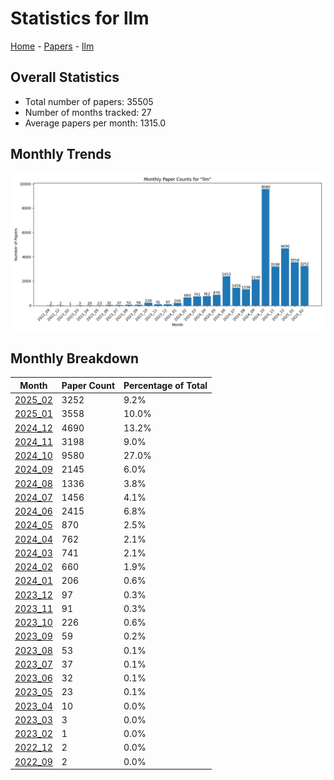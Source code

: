 # Statistics for llm

[Home](https://arxcompass.github.io) - [Papers](https://arxcompass.github.io/papers) - [llm](https://arxcompass.github.io/papers/llm)

## Overall Statistics

- Total number of papers: 35505
- Number of months tracked: 27
- Average papers per month: 1315.0

## Monthly Trends

![Monthly Paper Counts](monthly_stats.png)

## Monthly Breakdown

| Month | Paper Count | Percentage of Total |
| --- | --- | --- |
| [2025_02](./2025_02/papers_1.md) | 3252 | 9.2% |
| [2025_01](./2025_01/papers_1.md) | 3558 | 10.0% |
| [2024_12](./2024_12/papers_1.md) | 4690 | 13.2% |
| [2024_11](./2024_11/papers_1.md) | 3198 | 9.0% |
| [2024_10](./2024_10/papers_1.md) | 9580 | 27.0% |
| [2024_09](./2024_09/papers_1.md) | 2145 | 6.0% |
| [2024_08](./2024_08/papers_1.md) | 1336 | 3.8% |
| [2024_07](./2024_07/papers_1.md) | 1456 | 4.1% |
| [2024_06](./2024_06/papers_1.md) | 2415 | 6.8% |
| [2024_05](./2024_05/papers_1.md) | 870 | 2.5% |
| [2024_04](./2024_04/papers_1.md) | 762 | 2.1% |
| [2024_03](./2024_03/papers_1.md) | 741 | 2.1% |
| [2024_02](./2024_02/papers_1.md) | 660 | 1.9% |
| [2024_01](./2024_01/papers_1.md) | 206 | 0.6% |
| [2023_12](./2023_12/papers_1.md) | 97 | 0.3% |
| [2023_11](./2023_11/papers_1.md) | 91 | 0.3% |
| [2023_10](./2023_10/papers_1.md) | 226 | 0.6% |
| [2023_09](./2023_09/papers_1.md) | 59 | 0.2% |
| [2023_08](./2023_08/papers_1.md) | 53 | 0.1% |
| [2023_07](./2023_07/papers_1.md) | 37 | 0.1% |
| [2023_06](./2023_06/papers_1.md) | 32 | 0.1% |
| [2023_05](./2023_05/papers_1.md) | 23 | 0.1% |
| [2023_04](./2023_04/papers_1.md) | 10 | 0.0% |
| [2023_03](./2023_03/papers_1.md) | 3 | 0.0% |
| [2023_02](./2023_02/papers_1.md) | 1 | 0.0% |
| [2022_12](./2022_12/papers_1.md) | 2 | 0.0% |
| [2022_09](./2022_09/papers_1.md) | 2 | 0.0% |
